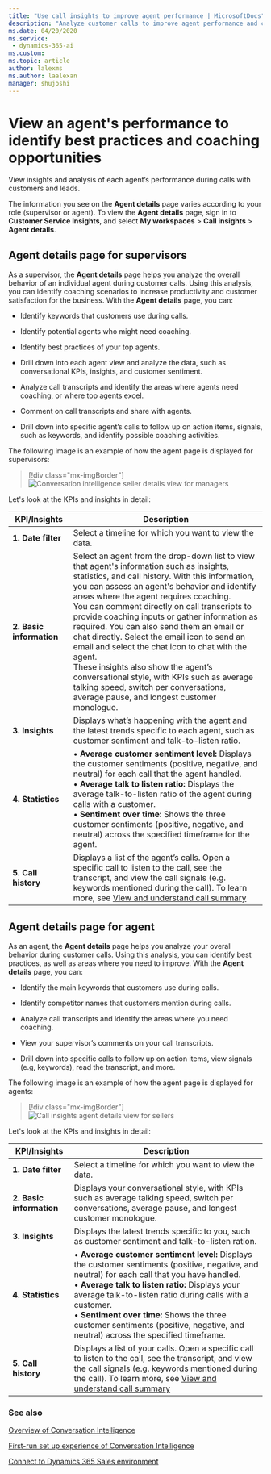 ```yaml
---
title: "Use call insights to improve agent performance | MicrosoftDocs"
description: "Analyze customer calls to improve agent performance and customer satisfaction"
ms.date: 04/20/2020
ms.service: 
 - dynamics-365-ai
ms.custom: 
ms.topic: article
author: lalexms
ms.author: laalexan
manager: shujoshi 
---
```


# View an agent's performance to identify best practices and coaching opportunities 

View insights and analysis of each agent’s performance during calls with customers and leads. 

The information you see on the **Agent details** page varies according to your role (supervisor or agent). To view the **Agent details** page, sign in to **Customer Service Insights**, and select **My workspaces** > **Call insights** > **Agent details**.

## Agent details page for supervisors

As a supervisor, the **Agent details** page helps you analyze the overall behavior of an individual agent during customer calls. Using this analysis, you can identify coaching scenarios to increase productivity and customer satisfaction for the business. With the **Agent details** page, you can:

- Identify keywords that customers use during calls.

- Identify potential agents who might need coaching.

- Identify best practices of your top agents.

- Drill down into each agent view and analyze the data, such as conversational KPIs, insights, and customer sentiment.

- Analyze call transcripts and identify the areas where agents need coaching, or where top agents excel.

- Comment on call transcripts and share with agents.

- Drill down into specific agent’s calls to follow up on action items, signals, such as keywords, and identify possible coaching activities.

The following image is an example of how the agent page is displayed for supervisors:

> [!div class="mx-imgBorder"]
> ![Conversation intelligence seller details view for managers](media/si-app-seller-details-managers.png "Conversation intelligence seller details view for managers")

Let's look at the KPIs and insights in detail:

|KPI/Insights|Description|
|------------|-----------|
|**1. Date filter**|Select a timeline for which you want to view the data.|
|**2. Basic information**|Select an agent from the drop-down list to view that agent's information such as insights, statistics, and call history. With this information, you can assess an agent's behavior and identify areas where the agent requires coaching.<br>You can comment directly on call transcripts to provide coaching inputs or gather information as required. You can also send them an email or chat directly. Select the email icon to send an email and select the chat icon to chat with the agent.<br>These insights also show the agent’s conversational style, with KPIs such as average talking speed, switch per conversations, average pause, and longest customer monologue.|
|**3. Insights**|Displays what’s happening with the agent and the latest trends specific to each agent, such as customer sentiment and talk-to-listen ratio.|
|**4. Statistics** |•	**Average customer sentiment level:** Displays the customer sentiments (positive, negative, and neutral) for each call that the agent handled.<br>•	**Average talk to listen ratio:** Displays the average talk-to-listen ratio of the agent during calls with a customer.<br>•  **Sentiment over time:** Shows the three customer sentiments (positive, negative, and neutral) across the specified timeframe for the agent.|
|**5. Call history**|Displays a list of the agent’s calls. Open a specific call to listen to the call, see the transcript, and view the call signals (e.g. keywords mentioned during the call). To learn more, see [View and understand call summary](../sales/view-and-understand-call-summary.md)|

## Agent details page for agent

As an agent, the **Agent details** page helps you analyze your overall behavior during customer calls. Using this analysis, you can identify best practices, as well as areas where you need to improve. With the **Agent details** page, you can:

-	Identify the main keywords that customers use during calls.

-	Identify competitor names that customers mention during calls.

-	Analyze call transcripts and identify the areas where you need coaching.

-	View your supervisor’s comments on your call transcripts.

-	Drill down into specific calls to follow up on action items, view signals (e.g, keywords), read the transcript, and more.

The following image is an example of how the agent page is displayed for agents:

> [!div class="mx-imgBorder"]
> ![Call insights agent details view for sellers](media/si-app-seller-details-seller.png "Call insights agent details view for agents")

Let's look at the KPIs and insights in detail:

|KPI/Insights|Description|
|------------|-----------|
|**1. Date filter**|Select a timeline for which you want to view the data.|
|**2. Basic information**|Displays your conversational style, with KPIs such as average talking speed, switch per conversations, average pause, and longest customer monologue.|
|**3. Insights**|Displays the latest trends specific to you, such as customer sentiment and talk-to-listen ration.|
|**4. Statistics** |•	**Average customer sentiment level:** Displays the customer sentiments (positive, negative, and neutral) for each call that you have handled.<br>•	**Average talk to listen ratio:** Displays your average talk-to-listen ratio during calls with a customer.<br>•  **Sentiment over time:** Shows the three customer sentiments (positive, negative, and neutral) across the specified timeframe.|
|**5. Call history**|Displays a list of your calls. Open a specific call to listen to the call, see the transcript, and view the call signals (e.g. keywords mentioned during the call). To learn more, see [View and understand call summary](../sales/view-and-understand-call-summary.md)|

### See also

[Overview of Conversation Intelligence](dynamics365-sales-insights-app.md)

[First-run set up experience of Conversation Intelligence](fre-setup-sales-insight-app.md)

[Connect to Dynamics 365 Sales environment](connect-dynamics365-sales-environment.md)
